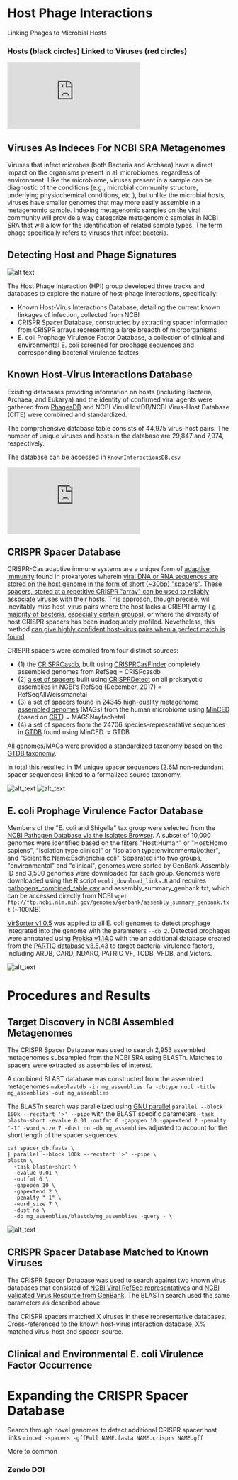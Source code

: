 # Host Phage Interactions
Linking Phages to Microbial Hosts

### Hosts (black circles) Linked to Viruses (red circles)

![alt_text](https://github.com/NCBI-Codeathons/Host_Phage_Interactions/blob/development/images/bipartite_hotsvir_circle.pdf)

## Viruses As Indeces For NCBI SRA Metagenomes

Viruses that infect microbes (both Bacteria and Archaea) have a direct impact on the organisms present in all microbiomes, regardless of environment. Like the microbiome, viruses present in a sample can be diagnostic of the conditions (e.g., microbial community structure, underlying physiochemical conditions, etc.), but unlike the microbial hosts, viruses have smaller genomes that may more easily assemble in a metagenomic sample. Indexing metagenomic samples on the viral community will provide a way categorize metagenomic samples in NCBI SRA that will allow for the identification of related sample types. The term phage specifically refers to viruses that infect bacteria.

## Detecting Host and Phage Signatures

![alt text](https://github.com/NCBI-Codeathons/Host_Phage_Interactions/blob/development/images/Flow.jpg)

The Host Phage Interaction (HPI) group developed three tracks and databases to explore the nature of host-phage interactions, specifically:

 - Known Host-Virus Interactions Database, detailing the current known linkages of infection, collected from NCBI
 - CRISPR Spacer Database, constructed by extracting spacer information from CRISPR arrays representing a large breadth of microorganisms 
 - E. coli Prophage Virulence Factor Database, a collection of clinical and environmental E. coli screened for prophage sequences and corresponding bacterial virulence factors

## Known Host-Virus Interactions Database

Exisiting databases providing information on hosts (including Bacteria, Archaea, and Eukarya) and the identity of confirmed viral agents were gathered from [PhagesDB](https://phagesdb.org/) and NCBI VirusHostDB/NCBI Virus-Host Database (CITE) were combined and standardized.

The comprehensive database table consists of 44,975 virus-host pairs. The number of unique viruses and hosts in the database are 29,847 and 7,974, respectively.

The database can be accessed in `KnownInteractionsDB.csv`

![alt_text](https://github.com/NCBI-Codeathons/Host_Phage_Interactions/blob/development/images/KnownInteractionDB.pdf)

## CRISPR Spacer Database

CRISPR-Cas adaptive immune systems are a unique form of [adaptive immunity](https://science.sciencemag.org/content/315/5819/1709) found in prokaryotes wherein [viral DNA or RNA sequences are stored on the host genome in the form of short (~30bp) "spacers"](https://link.springer.com/article/10.1007/s00239-004-0046-3). [These spacers, stored at a repetitive CRISPR "array" can be used to reliably associate viruses with their hosts](https://academic.oup.com/femsre/article/40/2/258/2570202). This approach, though precise, will inevitably miss host-virus pairs where the host lacks a CRISPR array ( [a majority of bacteria](https://www.nature.com/articles/nrmicro3569), [especially certain groups](https://www.nature.com/articles/ncomms10613?origin=ppub)), or where the diversity of host CRISPR spacers has been inadequately profiled. Nevetheless, this method [can give highly confident host-virus pairs when a perfect match is found](https://academic.oup.com/femsre/article/40/2/258/2570202).

CRISPR spacers were compiled from four distinct sources: 
 - (1) the [CRISPRCasdb](https://crisprcas.i2bc.paris-saclay.fr/Home/Download), built using [CRISPRCasFinder](https://academic.oup.com/nar/article/46/W1/W246/5001162) completely assembled genomes from RefSeq = CRISPcasdb
 - (2) [a set of spacers](https://www.liebertpub.com/doi/full/10.1089/crispr.2018.0034) built using [CRISPRDetect](https://www.ncbi.nlm.nih.gov/pmc/articles/PMC4869251/) on all prokaryotic assemblies in NCBI's RefSeq (December, 2017) = RefSeqAllWeissmanetal 
 - (3) a set of spacers found in [24345 high-quality metagenome assembled genomes](https://www.nature.com/articles/s41586-019-1058-x) (MAGs) from the human microbiome using [MinCED](https://github.com/ctSkennerton/minced) (based on [CRT](https://bmcbioinformatics.biomedcentral.com/articles/10.1186/1471-2105-8-209)) = MAGSNayfachetal
 - (4) a set of spacers from the 24706 species-representative sequences in [GTDB](https://www.biorxiv.org/content/10.1101/771964v1) found using MinCED. = GTDB

 All genomes/MAGs were provided a standardized taxonomy based on the [GTDB taxonomy](https://gtdb.ecogenomic.org/). 

 In total this resulted in 1M unique spacer sequences (2.6M non-redundant spacer sequences) linked to a formalized source taxonomy.

 ![alt_text](https://github.com/NCBI-Codeathons/Host_Phage_Interactions/blob/development/images/Spacer-Distribution-From-Source.png)
 ![alt_text](https://github.com/NCBI-Codeathons/Host_Phage_Interactions/blob/development/images/Spacer-Taxon-Origin-Class.png)

## E. coli Prophage Virulence Factor Database  

Members of the "E. coli and Shigella" tax group were selected from the [NCBI Pathogen Database via the Isolates Browser](https://www.ncbi.nlm.nih.gov/pathogens/isolates/#/search/taxgroup_name:%22E.coli%20and%20Shigella%22). A subset of 10,000 genomes were identified based on the filters "Host:Human" or "Host:Homo sapiens", "Isolation type:clinical" or "Isolation type:environmental/other", and "Scientific Name:Escherichia coli". Separated into two groups, "environmental" and "clinical", genomes were sorted by GenBank Assembly ID and 3,500 genomes were downloaded for each group. Genomes were downloaded using the R script `ecoli_download_links.R` and requires [pathogens_combined_table.csv](https://github.com/NCBI-Codeathons/Host_Phage_Interactions/blob/development/data/pathogens_combined_table.csv) and assembly_summary_genbank.txt, which can be accessed directly from NCBI `wget ftp://ftp.ncbi.nlm.nih.gov/genomes/genbank/assembly_summary_genbank.txt` (~100MB)


[VirSorter v1.0.5](https://github.com/simroux/VirSorter) was applied to all E. coli genomes to detect prophage integrated into the genome with the parameters `--db 2`. Detected prophages were annotated using [Prokka v1.14.0](https://github.com/tseemann/prokka) with the an additional database created from the [PARTIC database v3.5.43](https://www.patricbrc.org/) to target bacterial virulence factors, including ARDB, CARD, NDARO, PATRIC_VF, TCDB, VFDB, and Victors.

![alt_text](https://github.com/NCBI-Codeathons/Host_Phage_Interactions/blob/development/images/ProphagePipeline.jpg)


# Procedures and Results

## Target Discovery in NCBI Assembled Metagenomes

The CRISPR Spacer Database was used to search 2,953 assembled metagenomes subsampled from the NCBI SRA using BLASTn. Matches to spacers were extracted as assemblies of interest.

A combined BLAST database was constructed from the assembled metagenomes `makeblastdb -in mg_assemblies.fa -dbtype nucl -title mg_assemblies -out mg_assemblies`

The BLASTn search was parallelized using [GNU parallel](https://www.gnu.org/software/parallel/) `parallel --block 100k --recstart '>' --pipe` with the BLAST specific parameters `-task blastn-short -evalue 0.01 -outfmt 6 -gapopen 10 -gapextend 2 -penalty "-1" -word_size 7 -dust no -db mg_assemblies` adjusted to account for the short length of the spacer sequences.

```
cat spacer_db.fasta \
| parallel --block 100k --recstart '>' --pipe \
blastn \
  -task blastn-short \
  -evalue 0.01 \
  -outfmt 6 \
  -gapopen 10 \
  -gapextend 2 \
  -penalty "-1" \
  -word_size 7 \
  -dust no \
  -db mg_assemblies/blastdb/mg_assemblies -query - \
```

![alt_text](https://github.com/NCBI-Codeathons/Host_Phage_Interactions/blob/development/images/HPI-CRISPR-DB-Workflow2.png)

## CRISPR Spacer Database Matched to Known Viruses

The CRISPR Spacer Database was used to search against two known virus databases that consisted of [NCBI Viral RefSeq representatives](https://www.ncbi.nlm.nih.gov/genome/viruses/) and [NCBI Validated Virus Resource from GenBank](https://www.ncbi.nlm.nih.gov/labs/virus/vssi/#/). The BLASTn search used the same parameters as described above.

The CRISPR spacers matched X viruses in these representative databases. Cross-referenced to the known host-virus interaction database, X% matched virus-host and spacer-source.

## Clinical and Environmental E. coli Virulence Factor Occurrence 

# Expanding the CRISPR Spacer Database

Search through novel genomes to detect additional CRISPR spacer host links `minced -spacers -gffFull NAME.fasta NAME.crisprs NAME.gff`


More to common

### Zendo DOI
